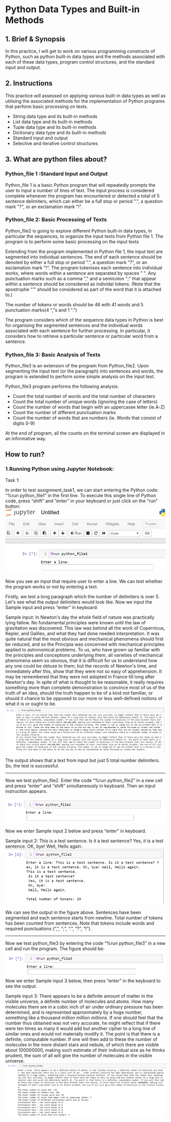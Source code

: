 # Python Data Types and Built-in Methods

## 1. Brief & Synopsis
In this practice, I will get to work on various programming constructs of Python, such as
python built-in data types and the methods associated with each of these data types,
program control structures, and the standard input and output. 

## 2. Instructions
This practice will assessed on applying various built-in data types as well as 
utilising the associated methods for the implementation of Python programs that perform
basic processing on texts.

* String data type and its built-in methods
* List data type and its built-in methods
* Tuple data type and its built-in methods
* Dictionary data type and its built-in methods
* Standard input and output
* Selective and iterative control structures

## 3. What are python files about?

### Python_file 1 :Standard Input and Output
Python_file 1 is a basic Python program that will repeatedly prompts the user to input a number
of lines of text. The input process is considered complete whenever the program has 
encountered or detected a total of 5 sentence delimiters, which can either be a full stop
 or period ".", a question mark "?", or an exclamation mark "!".
 
### Python_file 2: Basic Processing of Texts
Python_file2 is going to explore different Python built-in data types, in particular 
the sequences, to organize the input texts from Python file 1. The program is to perform some 
basic processing on the input texts

Extending from the program implemented in Python file 1, the input text are segmented
into individual sentences. The end of each sentence should be denoted by either a full stop
 or period ".", a question mark "?", or an exclamation mark "!". The program tokenises each sentence
 into individual works, where words within a sentence are separated by spaces " ". Any punctuation marks
 such as a comma "," and a semicolon ";" that appear within a sentence should be considered as individal 
 tokens. (Note that the apostrophe "’" should be considered as part of the word that it is attached to.)
 
 The number of tokens or words should be 46 with 41 words and 5 punctuation marks(4 ","s and 1 ".")
 
 The program considers which of the sequence data types in Python is best for organising 
 the segmented sentences and the individual words associated with each sentence for 
 further processing. In particular, it considers how to retrieve a particular sentence or particular
 word from a sentence.

 ### Python_file 3: Basic Analysis of Texts
 Python_file3 is an extension of the program from Python_file2. Upon segmenting the input 
 text (or the paragraph) into sentences and words, the program is extended to perform 
 some simple analysis on the input text.
 
 Python_file3 program performs the following analysis:
 * Count the total number of words and the total number of characters
 * Count the total number of unique words (ignoring the case of letters)
 * Count the number of words that begin with an uppercasee letter (ie.A-Z)
 * Count the number of different punctuation marks
 * Count the number of words that are numbers (ie. Words that consist of digits 0-9)
 
 At the end of program, all the counts on the terminal screen are displayed in an informative 
 way.
 
 ## How to run?
### 1.Running Python using Jupyter Notebook:

Task 1:

In order to test assignment_task1, we can start entering the Python code: “%run python_file1” in the first line. To execute this single line of Python code, press “shift” and “enter” in your keyboard or just click on the “run” button:
![](/images/i_1.png)

Now you see an input that require user to enter a line. We can test whether the program works or not by entering a text.

Firstly, we test a long paragraph which the number of delimiters is over 5. Let's see what the output delimiters would look like. Now we input the Sample input and press “enter” in keyboard:

Sample input: In Newton's day the whole field of nature was practically lying fallow. No fundamental principles were known until the law of gravitation was discovered. This law was behind all the work of Copernicus, Kepler, and Galileo, and what they had done needed interpretation. It was quite natural that the most obvious and mechanical phenomena should first be reduced, and so the Principia was concerned with mechanical principles applied to astronomical problems. To us, who have grown up familiar with the principles and conceptions underlying them, all varieties of mechanical phenomena seem so obvious, that it is difficult for us to understand how any one could be obtuse to them; but the records of Newton's time, and immediately after this, show that they were not so easy of apprehension. It may be remembered that they were not adopted in France till long after Newton's day. In spite of what is thought to be reasonable, it really requires something more than complete demonstration to convince most of us of the truth of an idea, should the truth happen to be of a kind not familiar, or should it chance to be opposed to our more or less well-defined notions of what it is or ought to be.
 ![](/images/i_2.png)

The output shows that a text from input but just 5 total number delimiters. So, the test is successful.

---


Now we test python_file2. Enter the code “%run python_file2” in a new cell and press “enter” and “shift” simultaneously in keyboard. Then an input instruction appears.

![](/images/i_3.png)

Now we enter Sample input 2 below and press “enter” in keyboard.

Sample input 2: This is a test sentence. Is it a test sentence? Yes, it is a test sentence. OK, bye! Well, Hello again.
![](/images/i_4.png)

We can see the output in the figure above. Sentences have been segmented and each sentence starts from newline. Total number of tokens has been counted from sentences. Note that tokens include words and required punctuations (“,”, “;”, “.”, “?”, “!”).


---

Now we test python_file3 by entering the code “%run python_file3” in a new cell and run the program. The figure should be:
![](/images/i_5.png)
Now we enter Sample input 3 below, then press “enter” in the keyboard to see the output.

Sample input 3: There appears to be a definite amount of matter in the visible universe, a definite number of molecules and atoms. How many molecules there are in a cubic inch of air under ordinary pressure has been determined, and is represented approximately by a huge number, something like a thousand million million millions. If one should feel that the number thus obtained was not very accurate, he might reflect that if there were ten times as many it would add but another cipher to a long line of similar ones and would not materially modify it. The point is that there is a definite, computable number. If one will then add to these the number of molecules in the more distant stars and nebule, of which there are visible about 100000000, making such estimate of their individual size as he thinks prudent, the sum of all will give the number of molecules in the visible universe.
![](/images/i_6.png)

